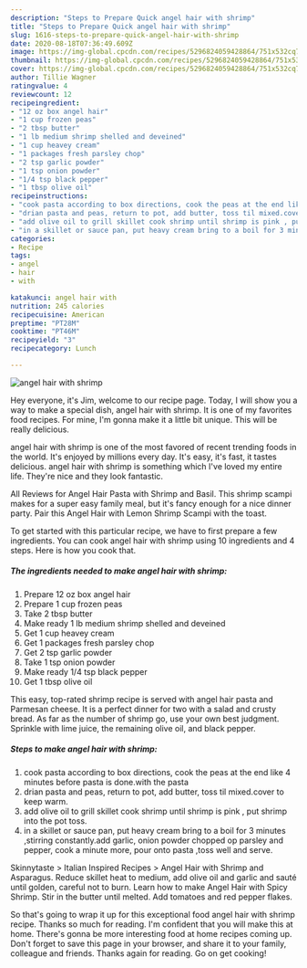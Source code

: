 ```yaml
---
description: "Steps to Prepare Quick angel hair with shrimp"
title: "Steps to Prepare Quick angel hair with shrimp"
slug: 1616-steps-to-prepare-quick-angel-hair-with-shrimp
date: 2020-08-18T07:36:49.609Z
image: https://img-global.cpcdn.com/recipes/5296824059428864/751x532cq70/angel-hair-with-shrimp-recipe-main-photo.jpg
thumbnail: https://img-global.cpcdn.com/recipes/5296824059428864/751x532cq70/angel-hair-with-shrimp-recipe-main-photo.jpg
cover: https://img-global.cpcdn.com/recipes/5296824059428864/751x532cq70/angel-hair-with-shrimp-recipe-main-photo.jpg
author: Tillie Wagner
ratingvalue: 4
reviewcount: 12
recipeingredient:
- "12 oz box angel hair"
- "1 cup frozen peas"
- "2 tbsp butter"
- "1 lb medium shrimp shelled and deveined"
- "1 cup heavey cream"
- "1 packages fresh parsley chop"
- "2 tsp garlic powder"
- "1 tsp onion powder"
- "1/4 tsp black pepper"
- "1 tbsp olive oil"
recipeinstructions:
- "cook pasta according to box directions, cook the peas at the end like 4 minutes before pasta is done.with the pasta"
- "drian pasta and peas, return to pot, add butter, toss til mixed.cover to keep warm."
- "add olive oil to grill skillet cook shrimp until shrimp is pink , put shrimp into the pot toss."
- "in a skillet or sauce pan, put heavy cream bring to a boil for 3 minutes ,stirring constantly.add garlic, onion powder chopped op parsley and pepper, cook a minute more, pour onto pasta ,toss well and serve."
categories:
- Recipe
tags:
- angel
- hair
- with

katakunci: angel hair with 
nutrition: 245 calories
recipecuisine: American
preptime: "PT28M"
cooktime: "PT46M"
recipeyield: "3"
recipecategory: Lunch

---
```



![angel hair with shrimp](https://img-global.cpcdn.com/recipes/5296824059428864/751x532cq70/angel-hair-with-shrimp-recipe-main-photo.jpg)

Hey everyone, it's Jim, welcome to our recipe page. Today, I will show you a way to make a special dish, angel hair with shrimp. It is one of my favorites food recipes. For mine, I'm gonna make it a little bit unique. This will be really delicious.

angel hair with shrimp is one of the most favored of recent trending foods in the world. It's enjoyed by millions every day. It's easy, it's fast, it tastes delicious. angel hair with shrimp is something which I've loved my entire life. They're nice and they look fantastic.

All Reviews for Angel Hair Pasta with Shrimp and Basil. This shrimp scampi makes for a super easy family meal, but it&#39;s fancy enough for a nice dinner party. Pair this Angel Hair with Lemon Shrimp Scampi with the toast.


To get started with this particular recipe, we have to first prepare a few ingredients. You can cook angel hair with shrimp using 10 ingredients and 4 steps. Here is how you cook that.

<!--inarticleads1-->

##### The ingredients needed to make angel hair with shrimp:

1. Prepare 12 oz box angel hair
1. Prepare 1 cup frozen peas
1. Take 2 tbsp butter
1. Make ready 1 lb medium shrimp shelled and deveined
1. Get 1 cup heavey cream
1. Get 1 packages fresh parsley chop
1. Get 2 tsp garlic powder
1. Take 1 tsp onion powder
1. Make ready 1/4 tsp black pepper
1. Get 1 tbsp olive oil


This easy, top-rated shrimp recipe is served with angel hair pasta and Parmesan cheese. It is a perfect dinner for two with a salad and crusty bread. As far as the number of shrimp go, use your own best judgment. Sprinkle with lime juice, the remaining olive oil, and black pepper. 

<!--inarticleads2-->

##### Steps to make angel hair with shrimp:

1. cook pasta according to box directions, cook the peas at the end like 4 minutes before pasta is done.with the pasta
1. drian pasta and peas, return to pot, add butter, toss til mixed.cover to keep warm.
1. add olive oil to grill skillet cook shrimp until shrimp is pink , put shrimp into the pot toss.
1. in a skillet or sauce pan, put heavy cream bring to a boil for 3 minutes ,stirring constantly.add garlic, onion powder chopped op parsley and pepper, cook a minute more, pour onto pasta ,toss well and serve.


Skinnytaste &gt; Italian Inspired Recipes &gt; Angel Hair with Shrimp and Asparagus. Reduce skillet heat to medium, add olive oil and garlic and sauté until golden, careful not to burn. Learn how to make Angel Hair with Spicy Shrimp. Stir in the butter until melted. Add tomatoes and red pepper flakes. 

So that's going to wrap it up for this exceptional food angel hair with shrimp recipe. Thanks so much for reading. I'm confident that you will make this at home. There's gonna be more interesting food at home recipes coming up. Don't forget to save this page in your browser, and share it to your family, colleague and friends. Thanks again for reading. Go on get cooking!
